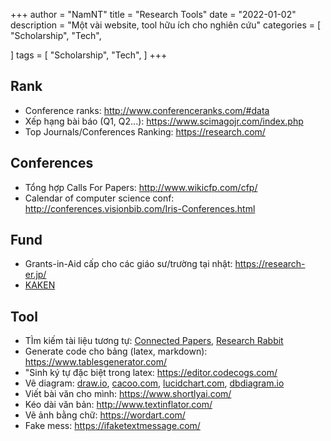 
+++
author = "NamNT"
title = "Research Tools"
date = "2022-01-02"
description = "Một vài website, tool hữu ích cho nghiên cứu"
categories = [
    "Scholarship",
    "Tech",

]
tags = [
    "Scholarship",
    "Tech",
] 
+++

## Rank
* Conference ranks: http://www.conferenceranks.com/#data
* Xếp hạng bài báo (Q1, Q2...): https://www.scimagojr.com/index.php
* Top Journals/Conferences Ranking: https://research.com/

## Conferences
* Tổng hợp Calls For Papers: http://www.wikicfp.com/cfp/
* Calendar of computer science conf: http://conferences.visionbib.com/Iris-Conferences.html
## Fund
* Grants-in-Aid cấp cho các giáo sư/trường tại nhật: https://research-er.jp/
* [KAKEN](https://nrid.nii.ac.jp/en/index/)

## Tool
* TÌm kiếm tài liệu tương tự: [Connected Papers](https://www.connectedpapers.com/), [Research Rabbit](https://www.researchrabbit.ai/)
* Generate code cho bảng (latex, markdown): https://www.tablesgenerator.com/
* "Sinh ký tự đặc biệt trong latex: https://editor.codecogs.com/
* Vẽ diagram: [draw.io](https://www.draw.io), [cacoo.com](https://cacoo.com/), [lucidchart.com](https://www.lucidchart.com/pages/), [dbdiagram.io](https://dbdiagram.io/home)
* Viết bài văn cho mình: https://www.shortlyai.com/
* Kéo dài văn bản: http://www.textinflator.com/
* Vẽ ảnh bằng chữ: https://wordart.com/
* Fake mess: https://ifaketextmessage.com/